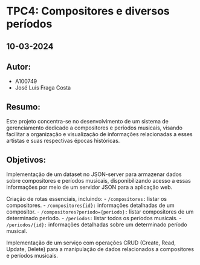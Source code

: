 # TPC4: Compositores e diversos períodos
## 10-03-2024

## Autor:
- A100749
- José Luís Fraga Costa

## Resumo:

Este projeto concentra-se no desenvolvimento de um sistema de gerenciamento dedicado a compositores e períodos musicais, visando facilitar a organização e visualização de informações relacionadas a esses artistas e suas respectivas épocas históricas.

## Objetivos:

Implementação de um dataset no JSON-server para armazenar dados sobre compositores e períodos musicais, disponibilizando acesso a essas informações por meio de um servidor JSON para a aplicação web.

Criação de rotas essenciais, incluindo:
    - `/compositores:` listar os compositores.
    - `/compositores{id}:` informações detalhadas de um compositor.
    - `/compositores?periodo={periodo}:` listar compositores de um determinado período.
    - `/periodos:` listar todos os períodos musicais.
    - `/periodos/{id}:` informações detalhadas sobre um determinado período musical.

Implementação de um serviço com operações CRUD (Create, Read, Update, Delete) para a manipulação de dados relacionados a compositores e períodos musicais.